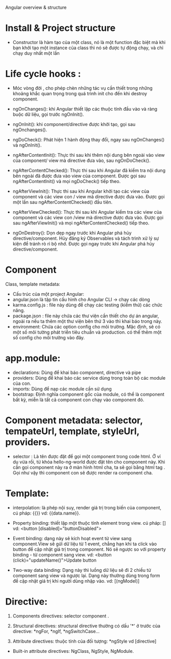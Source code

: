 Angular overview & structure

# Install & Project structure

- Constructor là hàm tạo của một class, nó là một function đặc biệt mà khi bạn khởi tạo một instance của class thì nó sẽ được tự động chạy, và chỉ chạy duy nhất một lần

# Life cycle hooks :

- Móc vòng đời , cho phép chèn những tác vụ cần thiết trong những khoảng khắc quan trọng trong
  quá trình init cho đến khi destroy component.

- ngOnChanges(): khi Angular thiết lập các thuộc tính đầu vào và ràng buộc dữ liệu, gọi trước ngOnInit().

- ngOnInit(): khi component/directive được khởi tạo, gọi sau ngOnchanges().

- ngDoCheck(): Phát hiện 1 hành động thay đổi, ngay sau ngOnChanges() và ngOnInit().

- ngAfterContentInit(): Thực thi sau khi thêm nội dung bên ngoài vào view của component/ view mà directive đưa vào, sau ngOnDoCheck().

- ngAfterContentChecked(): Thực thi sau khi Angular đã kiểm tra nội dung bên ngoài đã được đưa vào view của component. Được gọi sau
  ngAfterContentInit() và mọi ngDoCheck() tiếp theo.

- ngAfterViewInit(): Thực thi sau khi Angular khởi tạo các view của component và các view con / view mà directive được đưa vào. Được gọi một
  lần sau ngAfterContentChecked() đầu tiên.

- ngAfterViewChecked(): Thực thi sau khi Angular kiểm tra các view của component và các view con /view mà directive được đưa vào. Được gọi sau
  ngAfterViewInit() và mọi ngAfterContentChecked() tiếp theo.

- ngOnDestroy(): Dọn dẹp ngay trước khi Angular phá hủy directive/component. Hủy đăng ký Observables và tách trình xử lý sự kiện để tránh rò
  rỉ bộ nhớ. Được gọi ngay trước khi Angular phá hủy directive/component.

# Component

Class, template metadata:

- Cấu trúc của một project Angular:
- angular.json là tập tin cấu hình cho Angular CLI -> chạy các dòng
- karma.config.js : file này dùng để chạy các testing (kiểm thử) các chức năng.
- package.json : file này chứa các thư viện cần thiết cho dự án angular, ngoài ra nếu ta thêm một thư viện bên thứ 3 vào thì khai
  báo trong này.
- environment: Chứa các option config cho môi trường. Mặc định, sẽ có một số môi tường phát triển tiêu chuẩn và production.
  có thể thêm một số config cho môi trường vào đây.

# app.module:

- declarations: Dùng để khai báo component, directive và pipe
- providers: Dùng để khai báo các service dùng trong toàn bộ các module của con.
- imports: Dùng để nạp các module cần sử dụng
- bootstrap: Định nghĩa component gốc của module, có thể là component bất kỳ, miễn là tất cả component con chạy vào component đó.

# Component metadata: selector, tempateUrl, template, styleUrl, providers.

- selector : Là tên được đặt để gọi một component trong code html. Ở ví dụ vừa rồi, từ khóa hello-ng-world được đặt tên cho component này. Khi cần gọi component này ra ở màn hình html cha, ta sẽ gọi bằng html tag <app-category-list></app-category-list>. Gọi như vậy thì component con sẽ được render ra component cha.

# Template:

- interpolation: là phép nội suy, render giá trị trong biến của component, cú pháp: {{}} vd: {{data.name}}.

- Property binding: thiết lập một thuộc tính element trong view. cú pháp: [] vd: <button [disabled]="buttonDisabled"></button>

- Event binding: dạng này sẽ kích hoạt event từ view sang component.View sẽ gửi dữ liệu từ 1 event,
  chẳng hạn khi ta click vào button để cập nhật giá trị trong component. Nó sẽ ngược so với property binding - từ component sang view.
  vd: <button (click)="updateName()">Update button</button>

- Two-way data binding: Dạng này thì luồng dữ liệu sẽ đi 2 chiều từ component sang view và ngược lại.
  Dạng này thường dùng trong form để cập nhật giá trị khi người dùng nhập vào.
  vd: [(ngModel)]

# Directive:

1. Components directives: selector component <component-name></component-name>.

2. Structural directives: structural directive thường có dấu '*' ở trước của directive: *ngFor, *ngIf, *ngSwitchCase...

3. Attribute directives: thuộc tính của đối tượng: \*ngStyle vd [directive]

- Built-in attribute directives: NgClass, NgStyle, NgModule.
